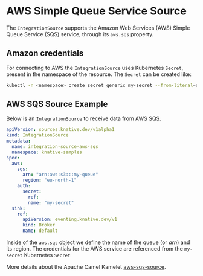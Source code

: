 # AWS Simple Queue Service Source

The `IntegrationSource` supports the Amazon Web Services (AWS) Simple Queue Service (SQS) service, through its `aws.sqs` property.

## Amazon credentials

For connecting to AWS the `IntegrationSource` uses Kubernetes `Secret`, present in the namespace of the resource. The `Secret` can be created like:

  ```bash
  kubectl -n <namespace> create secret generic my-secret --from-literal=aws.accessKey=<accessKey> --from-literal=aws.secretKey=<secretKey>
  ```

## AWS SQS Source Example

Below is an `IntegrationSource` to receive data from AWS SQS.

  ```yaml
  apiVersion: sources.knative.dev/v1alpha1
  kind: IntegrationSource
  metadata:
    name: integration-source-aws-sqs
    namespace: knative-samples
  spec:
    aws:
      sqs:
        arn: "arn:aws:s3:::my-queue"
        region: "eu-north-1"
      auth:
        secret:
          ref:
          name: "my-secret"
    sink:
      ref:
        apiVersion: eventing.knative.dev/v1
        kind: Broker
        name: default
  ```
Inside of the `aws.sqs` object we define the name of the queue (or _arn_) and its region. The credentials for the AWS service are referenced from the `my-secret` Kubernetes `Secret` 

More details about the Apache Camel Kamelet [aws-sqs-source](https://camel.apache.org/camel-kamelets/latest/aws-sqs-source.html).
